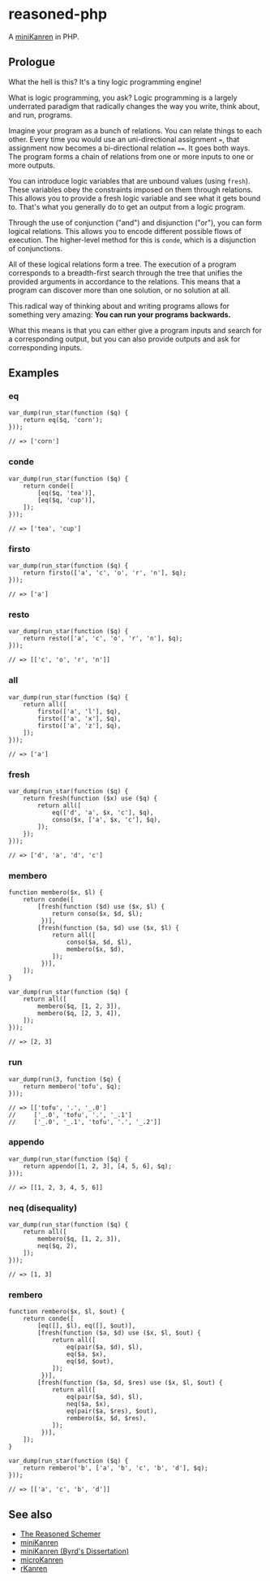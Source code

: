# reasoned-php

A [miniKanren](http://minikanren.org/) in PHP.

## Prologue

What the hell is this? It's a tiny logic programming engine!

What is logic programming, you ask? Logic programming is a largely underrated
paradigm that radically changes the way you write, think about, and run,
programs.

Imagine your program as a bunch of relations. You can relate things to each
other. Every time you would use an uni-directional assignment `=`, that
assignment now becomes a bi-directional relation `==`. It goes both ways. The
program forms a chain of relations from one or more inputs to one or more
outputs.

You can introduce logic variables that are unbound values (using `fresh`).
These variables obey the constraints imposed on them through relations. This
allows you to provide a fresh logic variable and see what it gets bound to.
That's what you generally do to get an output from a logic program.

Through the use of conjunction ("and") and disjunction ("or"), you can form
logical relations. This allows you to encode different possible flows of
execution. The higher-level method for this is `conde`, which is a disjunction
of conjunctions.

All of these logical relations form a tree. The execution of a program
corresponds to a breadth-first search through the tree that unifies the
provided arguments in accordance to the relations. This means that a program
can discover more than one solution, or no solution at all.

This radical way of thinking about and writing programs allows for something
very amazing: **You can run your programs backwards.**

What this means is that you can either give a program inputs and search for a
corresponding output, but you can also provide outputs and ask for
corresponding inputs.

## Examples

### eq

    var_dump(run_star(function ($q) {
        return eq($q, 'corn');
    }));

    // => ['corn']

### conde

    var_dump(run_star(function ($q) {
        return conde([
            [eq($q, 'tea')],
            [eq($q, 'cup')],
        ]);
    }));

    // => ['tea', 'cup']

### firsto

    var_dump(run_star(function ($q) {
        return firsto(['a', 'c', 'o', 'r', 'n'], $q);
    }));

    // => ['a']

### resto

    var_dump(run_star(function ($q) {
        return resto(['a', 'c', 'o', 'r', 'n'], $q);
    }));

    // => [['c', 'o', 'r', 'n']]

### all

    var_dump(run_star(function ($q) {
        return all([
            firsto(['a', 'l'], $q),
            firsto(['a', 'x'], $q),
            firsto(['a', 'z'], $q),
        ]);
    }));

    // => ['a']

### fresh

    var_dump(run_star(function ($q) {
        return fresh(function ($x) use ($q) {
            return all([
                eq(['d', 'a', $x, 'c'], $q),
                conso($x, ['a', $x, 'c'], $q),
            ]);
        });
    }));

    // => ['d', 'a', 'd', 'c']

### membero

    function membero($x, $l) {
        return conde([
            [fresh(function ($d) use ($x, $l) {
                return conso($x, $d, $l);
             })],
            [fresh(function ($a, $d) use ($x, $l) {
                return all([
                    conso($a, $d, $l),
                    membero($x, $d),
                ]);
             })],
        ]);
    }

    var_dump(run_star(function ($q) {
        return all([
            membero($q, [1, 2, 3]),
            membero($q, [2, 3, 4]),
        ]);
    }));

    // => [2, 3]

### run

    var_dump(run(3, function ($q) {
        return membero('tofu', $q);
    }));

    // => [['tofu', '.', '_.0']
    //     ['_.0', 'tofu', '.', '_.1']
    //     ['_.0', '_.1', 'tofu', '.', '_.2']]

### appendo

    var_dump(run_star(function ($q) {
        return appendo([1, 2, 3], [4, 5, 6], $q);
    }));

    // => [[1, 2, 3, 4, 5, 6]]

### neq (disequality)

    var_dump(run_star(function ($q) {
        return all([
            membero($q, [1, 2, 3]),
            neq($q, 2),
        ]);
    }));

    // => [1, 3]

### rembero

    function rembero($x, $l, $out) {
        return conde([
            [eq([], $l), eq([], $out)],
            [fresh(function ($a, $d) use ($x, $l, $out) {
                return all([
                    eq(pair($a, $d), $l),
                    eq($a, $x),
                    eq($d, $out),
                ]);
             })],
            [fresh(function ($a, $d, $res) use ($x, $l, $out) {
                return all([
                    eq(pair($a, $d), $l),
                    neq($a, $x),
                    eq(pair($a, $res), $out),
                    rembero($x, $d, $res),
                ]);
             })],
        ]);
    }

    var_dump(run_star(function ($q) {
        return rembero('b', ['a', 'b', 'c', 'b', 'd'], $q);
    }));

    // => [['a', 'c', 'b', 'd']]

## See also

* [The Reasoned Schemer](http://mitpress.mit.edu/books/reasoned-schemer)
* [miniKanren](http://minikanren.org/)
* [miniKanren (Byrd's Dissertation)](https://scholarworks.iu.edu/dspace/bitstream/handle/2022/8777/Byrd_indiana_0093A_10344.pdf)
* [microKanren](http://webyrd.net/scheme-2013/papers/HemannMuKanren2013.pdf)
* [rKanren](http://webyrd.net/scheme-2013/papers/Swords2013.pdf)
